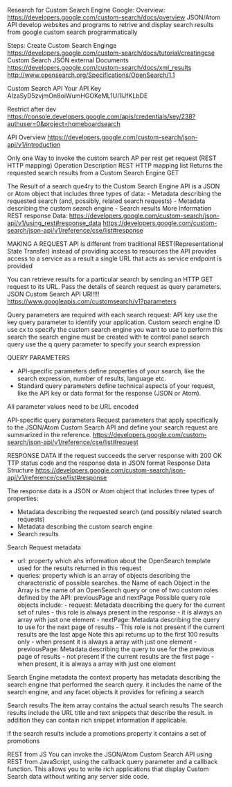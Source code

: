 Research for Custom Search Engine Google:
Overview: https://developers.google.com/custom-search/docs/overview
JSON/Atom API
	develop websites and programs to retrive and display search results from google custom search programmatically


Steps:
Create Custom Search Enginge https://developers.google.com/custom-search/docs/tutorial/creatingcse
Custom Search JSON
external Documents
https://developers.google.com/custom-search/docs/xml_results
http://www.opensearch.org/Specifications/OpenSearch/1.1


Custom Search API
Your API Key
AIzaSyD5zvjmOn8oiWumHGOKeML1UI1lJfKLbDE

Restrict after dev https://console.developers.google.com/apis/credentials/key/238?authuser=0&project=homeboardsearch

API Overview https://developers.google.com/custom-search/json-api/v1/introduction

Only one Way to invoke the custom search AP per rest get request (REST HTTP mapping)
Operation		 Description								                                         REST HTTP mapping
list			   Returns the requested search results from a Custom Search Engine	   GET

The Result of a search que4ry to the Custom Search Engine API is a JSON or Atom object that includes three types of data:
	- Metadata describing the requested search (and, possibly, related search requests)
	- Metadata describing the custom search engine
	- Search results
More Information REST response Data:
https://developers.google.com/custom-search/json-api/v1/using_rest#response_data
https://developers.google.com/custom-search/json-api/v1/reference/cse/list#response




MAKING A REQUEST
API is different from traditional REST(Representational State Transfer)
instead of providing access to resources the API provides access to a service as a result a single URL that acts as service endpoint is provided

You can retrieve results for a particular search by sending an HTTP GET request to its URL.
Pass the details of search request as query parameters.
JSON Custom Search API URl!!!!
https://www.googleapis.com/customsearch/v1?parameters

Query parameters are required with each search request:
API key                     use the key query parameter to identify your application.
Custom search engine ID     use cx to specify the custom search engine you want to use to perform this search the search engine must be created with te control panel
search query                use the q query parameter to specify your search expression

QUERY PARAMETERS
- API-specific parameters         define properties of your search, like the search expression, number of results, language etc.
- Standard query parameters       define technical aspects of your request, like the API key or data format for the response (JSON or Atom).

All parameter values need to be URL encoded

API-specific query parameters
Request parameters that apply specifically to the JSON/Atom Custom Search API and define your search request are summarized in the reference.
https://developers.google.com/custom-search/json-api/v1/reference/cse/list#request



RESPONSE DATA
If the request succeeds the server response with 200 OK TTP status code and the response data in JSON format
Response Data Structure
https://developers.google.com/custom-search/json-api/v1/reference/cse/list#response

The response data is a JSON or Atom object that includes three types of properties:
- Metadata describing the requested search (and possibly related search requests)
- Metadata describing the custom search engine
- Search results


Search Request metadata
- url:      property which ahs information about the OpenSearch template used for the results returned in this request
- queries:  property which is an array of objects describing the characteristic of possible searches.
            the Name of each Object in the Array is the name of an OpenSearch query or one of two custom roles defined by the API: previousPage and nextPage
            Possible query role objects include:
            - request:      Metadata describing the query for the current set of rules
                            - this role is always present in the response
                            - it is always an array with just one element
            - nextPage:     Metadata describing the query to use for the next page of results
                            - This role is not present if the current results are the last apge Note this api returns up to the first 100 results only
                            - when present it is always a array with just one element
            - previousPage: Metadata describing the query to use for the previous page of results
                            - not present if the current results are the first page
                            - when present, it is always a array with just one element

Search Engine metadata
the context property has metadata describing the search engine that performed the search query. it includes the name of the search engine, and any facet objects it provides for refining a search

Search results
The item array contains the actual search results The search results include the URL title and text snippets that describe the result.
in addition they can contain rich snippet information if applicable.

if the search results include a promotions property it contains a set of promotions


REST from JS
You can invoke the JSON/Atom Custom Search API using REST from JavaScript, using the callback query parameter and a callback function.
This allows you to write rich applications that display Custom Search data without writing any server side code.
